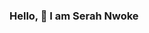### Hello, 👋 I am Serah Nwoke

<!--
**SerahN/SerahN** is a ✨ _special_ ✨ repository because its `README.md` (this file) appears on your GitHub profile.

Here are some ideas to get you started:

- 🔭 I’m currently working on Yieldvest
- 🌱 I’m currently learning FastAPI
- 👯 I’m looking to collaborate on Python projects
- 📫 How to reach me: seraho.nwoke@gmail.com
- ⚡ Fun fact: **I enjoy reading and swimming**

###Languages and Tools

-->
